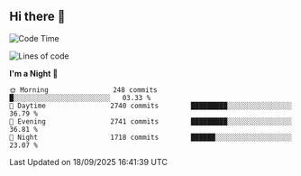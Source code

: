 ## Hi there 👋

<!--
**Wangmerlyn/Wangmerlyn** is a ✨ _special_ ✨ repository because its `README.md` (this file) appears on your GitHub profile.

Here are some ideas to get you started:

- 🔭 I’m currently working on ...
- 🌱 I’m currently learning ...
- 👯 I’m looking to collaborate on ...
- 🤔 I’m looking for help with ...
- 💬 Ask me about ...
- 📫 How to reach me: ...
- 😄 Pronouns: ...
- ⚡ Fun fact: ...
-->
<!--START_SECTION:waka-->
![Code Time](http://img.shields.io/badge/Code%20Time-572%20hrs%2044%20mins-blue)

![Lines of code](https://img.shields.io/badge/From%20Hello%20World%20I%27ve%20Written-41.7%20million%20lines%20of%20code-blue)

**I'm a Night 🦉** 

```text
🌞 Morning                248 commits         █░░░░░░░░░░░░░░░░░░░░░░░░   03.33 % 
🌆 Daytime                2740 commits        █████████░░░░░░░░░░░░░░░░   36.79 % 
🌃 Evening                2741 commits        █████████░░░░░░░░░░░░░░░░   36.81 % 
🌙 Night                  1718 commits        ██████░░░░░░░░░░░░░░░░░░░   23.07 % 
```



 Last Updated on 18/09/2025 16:41:39 UTC
<!--END_SECTION:waka-->
